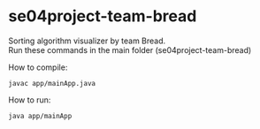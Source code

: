 # se04project-team-bread
Sorting algorithm visualizer by team Bread.  
Run these commands in the main folder (se04project-team-bread)  
  
How to compile:  
```
javac app/mainApp.java  
```
How to run:  
```
java app/mainApp  
```
